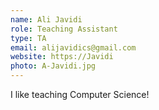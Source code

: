 ```yaml
---
name: Ali Javidi
role: Teaching Assistant
type: TA
email: alijavidics@gmail.com
website: https://Javidi
photo: A-Javidi.jpg
---
```


I like teaching Computer Science!
